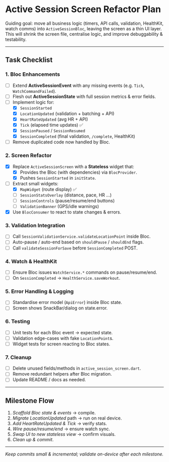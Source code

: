 # Active Session Screen Refactor Plan

Guiding goal: move all business logic (timers, API calls, validation, HealthKit, watch comms) into `ActiveSessionBloc`, leaving the screen as a thin UI layer.  This will shrink the screen file, centralise logic, and improve debuggability & testability.

---

## Task Checklist

### 1. Bloc Enhancements
- [ ] Extend **ActiveSessionEvent** with any missing events (e.g. `Tick`, `WatchCommandFailed`).
- [ ] Flesh out **ActiveSessionState** with full session metrics & error fields.
- [ ] Implement logic for:
  - [x] `SessionStarted`
  - [x] `LocationUpdated` (validation + batching + API)
  - [x] `HeartRateUpdated` (avg HR + API)
  - [x] `Tick` (elapsed time updates) ✅
  - [x] `SessionPaused` / `SessionResumed`
  - [x] `SessionCompleted` (final validation, `/complete`, HealthKit)
- [ ] Remove duplicated code now handled by Bloc.

### 2. Screen Refactor
- [x] Replace `ActiveSessionScreen` with a **Stateless** widget that:
  - [x] Provides the Bloc (with dependencies) via `BlocProvider`.
  - [x] Pushes `SessionStarted` in `initState`.
- [ ] Extract small widgets:
  - [x] `MapWidget` (route display) ✅
  - [ ] `SessionStatsOverlay` (distance, pace, HR …)
  - [ ] `SessionControls` (pause/resume/end buttons)
  - [ ] `ValidationBanner` (GPS/idle warnings)
- [x] Use `BlocConsumer` to react to state changes & errors.

### 3. Validation Integration
- [ ] Call `SessionValidationService.validateLocationPoint` inside Bloc.
- [ ] Auto-pause / auto-end based on `shouldPause` / `shouldEnd` flags.
- [ ] Call `validateSessionForSave` before `SessionCompleted` POST.

### 4. Watch & HealthKit
- [ ] Ensure Bloc issues `WatchService.*` commands on pause/resume/end.
- [ ] On `SessionCompleted` -> `HealthService.saveWorkout`.

### 5. Error Handling & Logging
- [ ] Standardise error model (`ApiError`) inside Bloc state.
- [ ] Screen shows SnackBar/dialog on state.error.

### 6. Testing
- [ ] Unit tests for each Bloc event → expected state.
- [ ] Validation edge-cases with fake `LocationPoint`s.
- [ ] Widget tests for screen reacting to Bloc states.

### 7. Cleanup
- [ ] Delete unused fields/methods in `active_session_screen.dart`.
- [ ] Remove redundant helpers after Bloc migration.
- [ ] Update README / docs as needed.

---

## Milestone Flow
1. _Scaffold Bloc state & events_ → compile.
2. _Migrate LocationUpdated_ path → run on real device.
3. _Add HeartRateUpdated & Tick_ → verify stats.
4. _Wire pause/resume/end_ → ensure watch sync.
5. _Swap UI to new stateless view_ → confirm visuals.
6. _Clean up & commit_.

---

_Keep commits small & incremental; validate on-device after each milestone._
